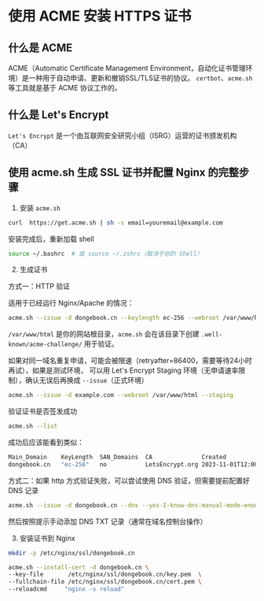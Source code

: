 # 使用 ACME 安装 HTTPS 证书

## 什么是 ACME
ACME（Automatic Certificate Management Environment，自动化证书管理环境）是一种用于自动申请、更新和撤销SSL/TLS证书的协议。
`certbot`、`acme.sh` 等工具就是基于 ACME 协议工作的。

## 什么是 Let's Encrypt
`Let's Encrypt` 是一个由互联网安全研究小组（ISRG）运营的证书颁发机构（CA）

## 使用 acme.sh 生成 SSL 证书并配置 Nginx 的完整步骤

1. 安装 `acme.sh`
```bash
curl  https://get.acme.sh | sh -s email=youremail@example.com
```
安装完成后，重新加载 shell
```bash
source ~/.bashrc  # 或 source ~/.zshrc（取决于你的 Shell）
```

2. 生成证书

方式一：HTTP 验证

适用于已经运行 Nginx/Apache 的情况：

```bash
acme.sh --issue -d dongebook.cn --keylength ec-256 --webroot /var/www/html
```

`/var/www/html` 是你的网站根目录，`acme.sh` 会在该目录下创建 `.well-known/acme-challenge/` 用于验证。

如果对同一域名重复申请，可能会被限速（retryafter=86400，需要等待24小时再试），如果是测试环境，
可以用 Let's Encrypt Staging 环境（无申请速率限制），确认无误后再换成 `--issue`（正式环境）

```bash
acme.sh --issue -d example.com --webroot /var/www/html --staging
```

验证证书是否签发成功
```bash
acme.sh --list
```

成功后应该能看到类似：
```bash
Main_Domain    KeyLength  SAN_Domains  CA              Created               Renew
dongebook.cn   "ec-256"   no           LetsEncrypt.org 2023-11-01T12:00:00Z  2023-01-30T12:00:00Z
```

方式二：如果 http 方式验证失败，可以尝试使用 DNS 验证，但需要提前配置好 DNS 记录
```bash
acme.sh --issue -d dongebook.cn --dns --yes-I-know-dns-manual-mode-enough-go-ahead-please
```
然后按照提示手动添加 DNS TXT 记录（通常在域名控制台操作）


3. 安装证书到 Nginx

```bash
mkdir -p /etc/nginx/ssl/dongebook.cn

acme.sh --install-cert -d dongebook.cn \
--key-file       /etc/nginx/ssl/dongebook.cn/key.pem  \
--fullchain-file /etc/nginx/ssl/dongebook.cn/cert.pem \
--reloadcmd     "nginx -s reload"
```
